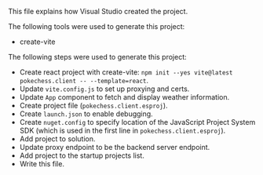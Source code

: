 This file explains how Visual Studio created the project.

The following tools were used to generate this project:
- create-vite

The following steps were used to generate this project:
- Create react project with create-vite: `npm init --yes vite@latest pokechess.client -- --template=react`.
- Update `vite.config.js` to set up proxying and certs.
- Update `App` component to fetch and display weather information.
- Create project file (`pokechess.client.esproj`).
- Create `launch.json` to enable debugging.
- Create `nuget.config` to specify location of the JavaScript Project System SDK (which is used in the first line in `pokechess.client.esproj`).
- Add project to solution.
- Update proxy endpoint to be the backend server endpoint.
- Add project to the startup projects list.
- Write this file.
